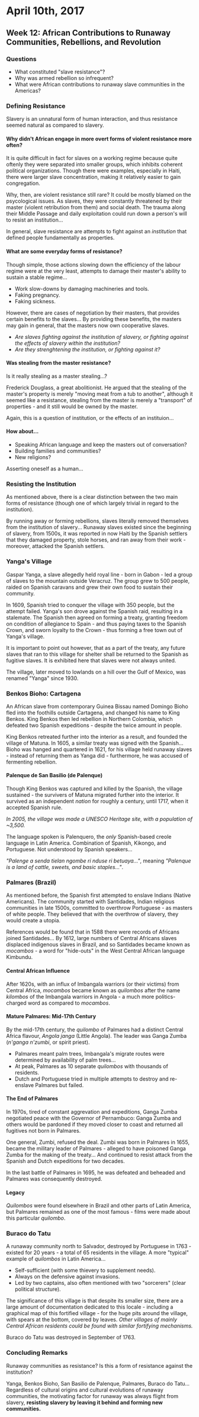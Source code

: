 April 10th, 2017
================

Week 12: African Contributions to Runaway Communities, Rebellions, and Revolution
---------------------------------------------------------------------------------

### Questions

- What constituted "slave resistance"?
- Why was armed rebellion so infrequent?
- What were African contributions to runaway slave communities in the Americas?

### Defining Resistance

Slavery is an unnatural form of human interaction, and thus resistance seemed natural as compared to slavery.

#### Why didn't African engage in more overt forms of violent resistance more often?

It is quite difficult in fact for slaves on a working regime because quite oftenly they were separated into smaller groups, which inhibits coherent political organizations. Though there were examples, especially in Haiti, there were larger slave concentration, making it relatively easier to gain congregation.

Why, then, are violent resistance still rare? It could be mostly blamed on the psycological issues. As slaves, they were constantly threatened by their master (violent retribution from them) and social death. The trauma along their Middle Passage and daily exploitation could run down a person's will to resist an institution...

In general, slave resistance are attempts to fight against an *institution* that defined people fundamentally as properties.

#### What are some everyday forms of resistance?

Though simple, those actions slowing down the efficiency of the labour regime were at the very least, attempts to damage their master's ability to sustain a stable regime...

- Work slow-downs by damaging machineries and tools.
- Faking pregnancy.
- Faking sickness.

However, there are cases of negotiation by their masters, that provides certain benefits to the slaves... By providing these benefits, the masters may gain in general, that the masters now own cooperative slaves.

- *Are slaves fighting against the institution of slavery, or fighting against the effects of slavery within the institution?*
- *Are they strenghtening the institution, or fighting against it?*

#### Was stealing from the master resistance?

Is it really stealing as a master stealing...?

Frederick Douglass, a great abolitionist. He argued that the stealing of the master's property is merely "moving meat from a tub to another", although it seemed like a resistance, stealing from the master is merely a "transport" of properties - and it still would be owned by the master.

Again, this is a question of institution, or the effects of an instituion...

#### How about...

- Speaking African language and keep the masters out of conversation?
- Building families and communities?
- New religions?

Asserting oneself as a human...

### Resisting the Institution

As mentioned above, there is a clear distinction between the two main forms of resistance (though one of which largely trivial in regard to the institution).

By running away or forming rebellions, slaves literally removed themselves from the institution of slavery... Runaway slaves existed since the beginning of slavery, from 1500s, it was reported in now Haiti by the Spanish settlers that they damaged property, stole horses, and ran away from their work - moreover, attacked the Spanish settlers.

### Yanga's Village

Gaspar Yanga, a slave allegedly held royal line - born in Gabon - led a group of slaves to the mountain outside Veracruz. The group grew to 500 people, raided on Spanish caravans and grew their own food to sustain their community.

In 1609, Spanish tried to conquer the village with 350 people, but the attempt failed. Yanga's son drove against the Spanish raid, resulting in a stalemate. The Spanish then agreed on forming a treaty, granting freedom on condition of allegiance to Spain - and thus paying taxes to the Spanish Crown, and sworn loyalty to the Crown - thus forming a free town out of Yanga's village.

It is important to point out however, that as a part of the treaty, any future slaves that ran to this village for shelter shall be returned to the Spanish as fugitive slaves. It is exhibited here that slaves were not always united.

The village, later moved to lowlands on a hill over the Gulf of Mexico, was renamed "Yanga" since 1930.

### Benkos Bioho: Cartagena

An African slave from contemporary Guinea Bissau named Domingo Bioho fled into the foothills outside Cartagena, and changed his name to King Benkos. King Benkos then led rebellion in Northern Colombia, which defeated two Spanish expeditions - despite the twice amount in people.

King Benkos retreated further into the interior as a result, and founded the village of Matuna. In 1605, a similar treaty was signed with the Spanish... Bioho was hanged and quartered in 1621, for his village held runaway slaves - instead of returning them as Yanga did - furthermore, he was accused of fermenting rebellion.

#### Palenque de San Basilio (de Palenque)

Though King Benkos was captured and killed by the Spanish, the village sustained - the survivers of Matuna migrated further into the interior. It survived as an independent *nation* for roughly a century, until 1717, when it accepted Spanish rule.

*In 2005, the village was made a UNESCO Heritage site, with a population of ~3,500.*

The language spoken is Palenquero, the *only* Spanish-based creole language in Latin America. Combination of Spanish, Kikongo, and Portuguese. Not understood by Spanish speakers...

*"Palenge a senda tielan ngombe ri nduse ri betuaya..."*, meaning *"Palenque is a land of cattle, sweets, and basic staples..."*.

### Palmares (Brazil)

As mentioned before, the Spanish first attempted to enslave Indians (Native Americans). The community started with Santidades, Indian religious communities in late 1500s, committed to overthrow Portuguese - as masters of white people. They believed that with the overthrow of slavery, they would create a utopia.

References would be found that in 1588 there were records of Africans joined Santidades... By 1612, large numbers of Central Africans slaves displaced indigenous slaves in Brazil, and so Santidades became known as *mocambos* - a word for "hide-outs" in the West Central African language Kimbundu.

#### Central African Influence

After 1620s, with an influx of Imbangala warriors (or their victims) from Central Africa, *mocambos* became known as *quilombos* after the name *kilombos* of the Imbangala warriors in Angola - a much more politics-charged word as compared to *mocambos*.

#### Mature Palmares: Mid-17th Century

By the mid-17th century, the *quilombo* of Palmares had a distinct Central Africa flavour, *Angola janga* (Little Angola). The leader was Ganga Zumba (*n'ganga n'zumbi*, or spirit priest).

- Palmares meant palm trees, Imbangala's migrate routes were determined by availability of palm trees...
- At peak, Palmares as 10 separate *quilombos* with thousands of residents.
- Dutch and Portuguese tried in multiple attempts to destroy and re-enslave Palmares but failed.

#### The End of Palmares

In 1970s, tired of constant aggrevation and expeditions, Ganga Zumba negotiated peace with the Governor of Pernambuco: Ganga Zumba and others would be pardoned if they moved closer to coast and returned all fugitives not born in Palmares.

One general, Zumbi, refused the deal. Zumbi was born in Palmares in 1655, became the military leader of Palmares - alleged to have poisoned Ganga Zumba for the making of the treaty... And continued to resist attack from the Spanish and Dutch expeditions for two decades.

In the last battle of Palmares in 1695, he was defeated and beheaded and Palmares was consequently destroyed.

#### Legacy

*Quilombos* were found elsewhere in Brazil and other parts of Latin America, but Palmares remained as one of the most famous - films were made about this particular *quilombo*.

### Buraco do Tatu

A runaway community north to Salvador, destroyed by Portuguese in 1763 - existed for 20 years - a total of 65 residents in the village. A more "typical" example of *quilombos* in Latin America...

- Self-sufficient (with some thievery to supplement needs).
- Always on the defensive against invasions.
- Led by two captains, also often mentioned with two "sorcerers" (clear political structure).

The significance of this village is that despite its smaller size, there are a large amount of documentation dedicated to this locale - including a graphical map of this fortified village - for the huge pits around the village, with spears at the bottom, covered by leaves. *Other villages of mainly Central African residents could be found with similar fortifying mechanisms.*

Buraco do Tatu was destroyed in September of 1763.

### Concluding Remarks

Runaway communities as resistance? Is this a form of resistance against the institution?

Yanga, Benkos Bioho, San Basilio de Palenque, Palmares, Buraco do Tatu... Regardless of cultural origins and cultural evolutions of runaway communities, the motivating factor for runaway was always flight from slavery, **resisting slavery by leaving it behind and forming new communities.**
